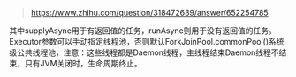 > https://www.zhihu.com/question/318472639/answer/652254785


其中supplyAsync用于有返回值的任务，runAsync则用于没有返回值的任务。Executor参数可以手动指定线程池，否则默认ForkJoinPool.commonPool()系统级公共线程池，注意：这些线程都是Daemon线程，主线程结束Daemon线程不结束，只有JVM关闭时，生命周期终止。